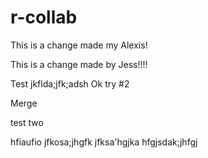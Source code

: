 # r-collab

This is a change made my Alexis!

This is a change made by Jess!!!!


Test
jkflda;jfk;adsh
Ok try #2

Merge

test two

hfiaufio
jfkosa;jhgfk
jfksa'hgjka
hfgjsdak;jhfgj